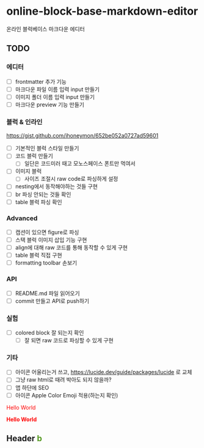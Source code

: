 # online-block-base-markdown-editor

온라인 블럭베이스 마크다운 에디터

## TODO

### 에디터

- [ ] frontmatter 추가 기능
- [ ] 마크다운 파일 이름 입력 input 만들기
- [ ] 이미지 폴더 이름 입력 input 만들기
- [ ] 마크다운 preview 기능 만들기

### 블럭 & 인라인

https://gist.github.com/ihoneymon/652be052a0727ad59601

- [ ] 기본적인 블럭 스타일 만들기
- [ ] 코드 블럭 만들기
  - [ ] 일단은 코드미러 때고 모노스페이스 폰트만 먹여서
- [ ] 이미지 블럭
  - [ ] 사이즈 조절시 raw code로 파싱하게 설정
- [ ] nesting에서 동작해야하는 것들 구현
- [ ] br 파싱 안되는 것들 확인
- [ ] table 블럭 파싱 확인

### Advanced

- [ ] 캡션이 있으면 figure로 파싱
- [ ] 스택 블럭 이미지 삽입 기능 구현
- [ ] align에 대해 raw 코드를 통해 동작할 수 있게 구현
- [ ] table 블럭 직접 구현
- [ ] formatting toolbar 손보기

### API

- [ ] README.md 파일 읽어오기
- [ ] commit 만들고 API로 push하기

### 실험

- [ ] colored block 잘 되는지 확인
  - [ ] 잘 되면 raw 코드로 파싱할 수 있게 구현

### 기타

- [ ] 아이콘 어울리는거 쓰고, https://lucide.dev/guide/packages/lucide 로 교체
- [ ] 그냥 raw html로 때려 박아도 되지 않을까?
- [ ] 앱 하단에 SEO
- [ ] 아이콘 Apple Color Emoji 적용(하는지 확인)

<span style="color:red">Hello World</span>

<b style="color:red">Hello World</b>

## Header <b style="color:#559922">b</b>
